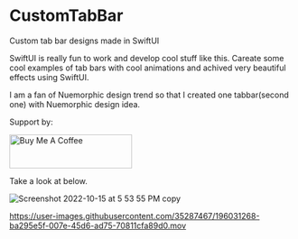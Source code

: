 # CustomTabBar
Custom tab bar designs made in SwiftUI

SwiftUI is really fun to work and develop cool stuff like this. Careate some cool examples of tab bars with cool animations and achived very beautiful effects using SwiftUI.

I am a fan of Nuemorphic design trend so that I created one tabbar(second one) with Nuemorphic design idea.

Support by:

<a href="https://www.buymeacoffee.com/pratik28" target="_blank"><img src="https://cdn.buymeacoffee.com/buttons/v2/default-yellow.png" alt="Buy Me A Coffee" style="height: 60px !important;width: 217px !important;" ></a>

Take a look at below.

![Screenshot 2022-10-15 at 5 53 55 PM copy](https://user-images.githubusercontent.com/35287467/196031127-a7bcb159-84f0-41b5-8a47-8985431cbb68.png)



https://user-images.githubusercontent.com/35287467/196031268-ba295e5f-007e-45d6-ad75-70811cfa89d0.mov
